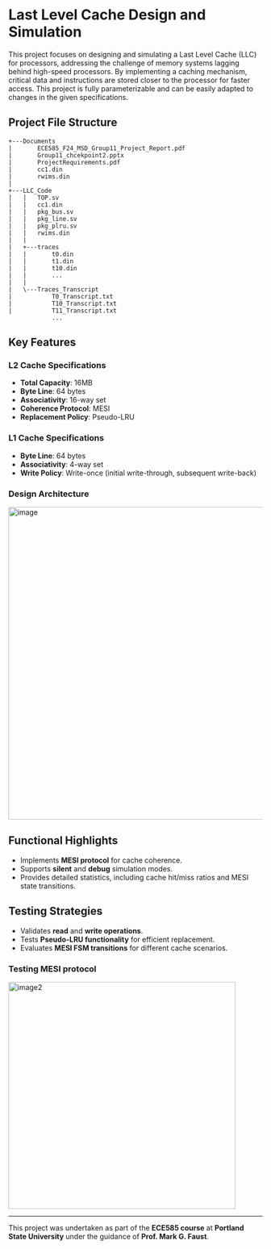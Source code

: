# Last Level Cache Design and Simulation

This project focuses on designing and simulating a Last Level Cache (LLC) for processors, addressing the challenge of memory systems lagging behind high-speed processors. By implementing a caching mechanism, critical data and instructions are stored closer to the processor for faster access. This project is fully parameterizable and can be easily adapted to changes in the given specifications.

## Project File Structure

```
+---Documents
|       ECE585_F24_MSD_Group11_Project_Report.pdf
|       Group11_chcekpoint2.pptx
|       ProjectRequirements.pdf
|       cc1.din
|       rwims.din
|       
+---LLC_Code
|   |   TOP.sv
|   |   cc1.din
|   |   pkg_bus.sv
|   |   pkg_line.sv
|   |   pkg_plru.sv
|   |   rwims.din
|   |   
|   +---traces
|   |       t0.din
|   |       t1.din
|   |       t10.din
|   |       ...
|   |       
|   \---Traces_Transcript
|           T0_Transcript.txt
|           T10_Transcript.txt
|           T11_Transcript.txt
            ...
```     

## Key Features
### L2 Cache Specifications
- **Total Capacity**: 16MB
- **Byte Line**: 64 bytes
- **Associativity**: 16-way set
- **Coherence Protocol**: MESI
- **Replacement Policy**: Pseudo-LRU

### L1 Cache Specifications
- **Byte Line**: 64 bytes
- **Associativity**: 4-way set
- **Write Policy**: Write-once (initial write-through, subsequent write-back)

### Design Architecture
<img src="https://github.com/user-attachments/assets/4e1ed105-3db1-42a7-88fb-d5c12b17e4ca" alt="image" width="620" />


## Functional Highlights
- Implements **MESI protocol** for cache coherence.
- Supports **silent** and **debug** simulation modes.
- Provides detailed statistics, including cache hit/miss ratios and MESI state transitions.

## Testing Strategies
- Validates **read** and **write operations**.
- Tests **Pseudo-LRU functionality** for efficient replacement.
- Evaluates **MESI FSM transitions** for different cache scenarios.

### Testing MESI protocol
<img src="https://github.com/user-attachments/assets/d87b4c16-a33b-42a7-b98c-5fc62e4b06b8" alt="image2" width="450" />





---

This project was undertaken as part of the **ECE585 course** at **Portland State University** under the guidance of **Prof. Mark G. Faust**.
